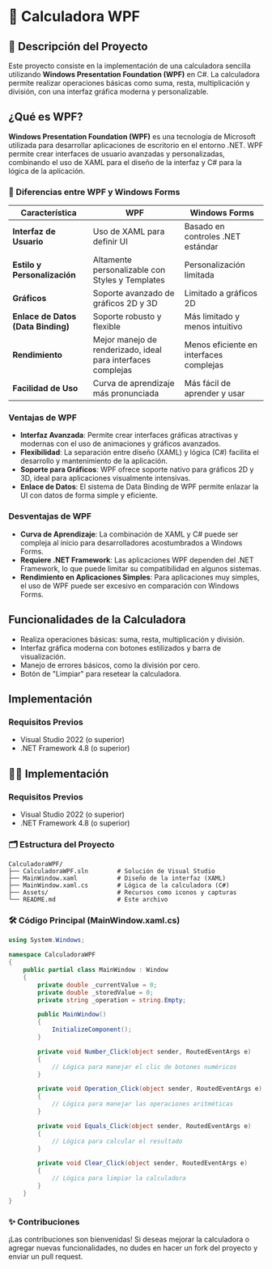 # 🧮 Calculadora WPF

## 🎯 Descripción del Proyecto

Este proyecto consiste en la implementación de una calculadora sencilla utilizando **Windows Presentation Foundation (WPF)** en C#. La calculadora permite realizar operaciones básicas como suma, resta, multiplicación y división, con una interfaz gráfica moderna y personalizable.

## ¿Qué es WPF?

**Windows Presentation Foundation (WPF)** es una tecnología de Microsoft utilizada para desarrollar aplicaciones de escritorio en el entorno .NET. WPF permite crear interfaces de usuario avanzadas y personalizadas, combinando el uso de XAML para el diseño de la interfaz y C# para la lógica de la aplicación.

### 📝 Diferencias entre WPF y Windows Forms

| Característica                 | WPF                                   | Windows Forms                      |
|--------------------------------|---------------------------------------|------------------------------------|
| **Interfaz de Usuario**        | Uso de XAML para definir UI           | Basado en controles .NET estándar  |
| **Estilo y Personalización**   | Altamente personalizable con Styles y Templates | Personalización limitada          |
| **Gráficos**                   | Soporte avanzado de gráficos 2D y 3D  | Limitado a gráficos 2D             |
| **Enlace de Datos (Data Binding)** | Soporte robusto y flexible           | Más limitado y menos intuitivo     |
| **Rendimiento**                | Mejor manejo de renderizado, ideal para interfaces complejas | Menos eficiente en interfaces complejas |
| **Facilidad de Uso**           | Curva de aprendizaje más pronunciada  | Más fácil de aprender y usar       |

### Ventajas de WPF

- **Interfaz Avanzada**: Permite crear interfaces gráficas atractivas y modernas con el uso de animaciones y gráficos avanzados.
- **Flexibilidad**: La separación entre diseño (XAML) y lógica (C#) facilita el desarrollo y mantenimiento de la aplicación.
- **Soporte para Gráficos**: WPF ofrece soporte nativo para gráficos 2D y 3D, ideal para aplicaciones visualmente intensivas.
- **Enlace de Datos**: El sistema de Data Binding de WPF permite enlazar la UI con datos de forma simple y eficiente.

### Desventajas de WPF

- **Curva de Aprendizaje**: La combinación de XAML y C# puede ser compleja al inicio para desarrolladores acostumbrados a Windows Forms.
- **Requiere .NET Framework**: Las aplicaciones WPF dependen del .NET Framework, lo que puede limitar su compatibilidad en algunos sistemas.
- **Rendimiento en Aplicaciones Simples**: Para aplicaciones muy simples, el uso de WPF puede ser excesivo en comparación con Windows Forms.

## Funcionalidades de la Calculadora

- Realiza operaciones básicas: suma, resta, multiplicación y división.
- Interfaz gráfica moderna con botones estilizados y barra de visualización.
- Manejo de errores básicos, como la división por cero.
- Botón de "Limpiar" para resetear la calculadora.

## Implementación

### Requisitos Previos

- Visual Studio 2022 (o superior)
- .NET Framework 4.8 (o superior)

## 👨‍💻 Implementación

### Requisitos Previos

- Visual Studio 2022 (o superior)
- .NET Framework 4.8 (o superior)

### 🗂️ Estructura del Proyecto

```plaintext
CalculadoraWPF/
├── CalculadoraWPF.sln        # Solución de Visual Studio
├── MainWindow.xaml           # Diseño de la interfaz (XAML)
├── MainWindow.xaml.cs        # Lógica de la calculadora (C#)
├── Assets/                   # Recursos como iconos y capturas
└── README.md                 # Este archivo
```

### 🛠️ Código Principal (MainWindow.xaml.cs)

```csharp
using System.Windows;

namespace CalculadoraWPF
{
    public partial class MainWindow : Window
    {
        private double _currentValue = 0;
        private double _storedValue = 0;
        private string _operation = string.Empty;

        public MainWindow()
        {
            InitializeComponent();
        }

        private void Number_Click(object sender, RoutedEventArgs e)
        {
            // Lógica para manejar el clic de botones numéricos
        }

        private void Operation_Click(object sender, RoutedEventArgs e)
        {
            // Lógica para manejar las operaciones aritméticas
        }

        private void Equals_Click(object sender, RoutedEventArgs e)
        {
            // Lógica para calcular el resultado
        }

        private void Clear_Click(object sender, RoutedEventArgs e)
        {
            // Lógica para limpiar la calculadora
        }
    }
}
```

### ✨ Contribuciones
¡Las contribuciones son bienvenidas! Si deseas mejorar la calculadora o agregar nuevas funcionalidades, no dudes en hacer un fork del proyecto y enviar un pull request.